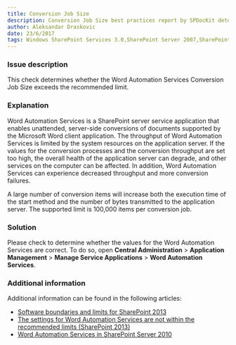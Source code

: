 ```yaml
---
title: Conversion Job Size
description: Conversion Job Size best practices report by SPDocKit determines whether the Word Automation Services Conversion Job Size exceeds the recommended limit.
author: Aleksandar Draskovic 
date: 23/6/2017
tags: Windows SharePoint Services 3.0,SharePoint Server 2007,SharePoint Foundation 2010,SharePoint Server 2010,SharePoint Foundation 2013,SharePoint Server 2013,SharePoint Server 2016
---
```

### Issue description
This check determines whether the Word Automation Services Conversion Job Size exceeds the recommended limit.
### Explanation
Word Automation Services is a SharePoint server service application that enables unattended, server-side conversions of documents supported by the Microsoft Word client application. The throughput of Word Automation Services is limited by the system resources on the application server. If the values for the conversion processes and the conversion throughput are set too high, the overall health of the application server can degrade, and other services on the computer can be affected. In addition, Word Automation Services can experience decreased throughput and more conversion failures.

A large number of conversion items will increase both the execution time of the start method and the number of bytes transmitted to the application server. The supported limit is 100,000 items per conversion job.
### Solution
Please check to determine whether the values for the Word Automation Services are correct. To do so, open **Central Administration** > **Application Management** > **Manage Service Applications** > **Word Automation Services**.
### Additional information 
Additional information can be found in the following articles:
* [Software boundaries and limits for SharePoint 2013](https://technet.microsoft.com/en-us/library/cc262787.aspx)
* [The settings for Word Automation Services are not within the recommended limits (SharePoint 2013)](https://technet.microsoft.com/en-us/library/hh487292.aspx)
* <a href="https://msdn.microsoft.com/en-us/library/ee558278(v=office.14).aspx">Word Automation Services in SharePoint Server 2010</a>